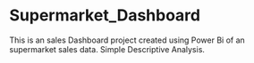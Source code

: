 # Supermarket_Dashboard
This is an sales Dashboard project created using Power Bi of an supermarket sales data. Simple Descriptive Analysis. 
